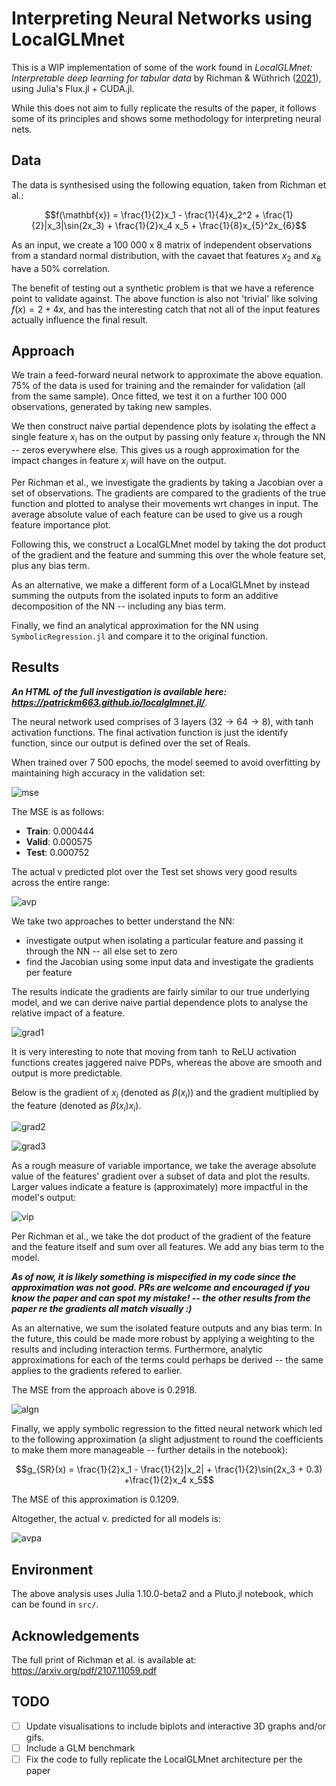 # Interpreting Neural Networks using LocalGLMnet

This is a WIP implementation of some of the work found in _LocalGLMnet: Interpretable deep learning for tabular data_ by Richman &amp; Wüthrich ([2021](https://arxiv.org/pdf/2107.11059.pdf)), using Julia's Flux.jl + CUDA.jl.

While this does not aim to fully replicate the results of the paper, it follows some of its principles and shows some methodology for interpreting neural nets.

## Data

The data is synthesised using the following equation, taken from Richman et al.:

$$f(\mathbf{x}) = \frac{1}{2}x_1 - \frac{1}{4}x_2^2 + \frac{1}{2}|x_3|\sin(2x_3) + \frac{1}{2}x_4 x_5 + \frac{1}{8}x_{5}^2x_{6}$$

As an input, we create a 100 000 x 8 matrix of independent observations from a standard normal distribution, with the cavaet that features $x_2$ and $x_8$ have a 50% correlation.

The benefit of testing out a synthetic problem is that we have a reference point to validate against. The above function is also not 'trivial' like solving $f(x) = 2 + 4x$, and has the interesting catch that not all of the input features actually influence the final result.

## Approach

We train a feed-forward neural network to approximate the above equation. 75% of the data is used for training and the remainder for validation (all from the same sample). Once fitted, we test it on a further 100 000 observations, generated by taking new samples.

We then construct naive partial dependence plots by isolating the effect a single feature $x_i$ has on the output by passing only feature $x_i$ through the NN -- zeros everywhere else. This gives us a rough approximation for the impact changes in feature $x_i$ will have on the output.

Per Richman et al., we investigate the gradients by taking a Jacobian over a set of observations. The gradients are compared to the gradients of the true function and plotted to analyse their movements wrt changes in input. The average absolute value of each feature can be used to give us a rough feature importance plot.

Following this, we construct a LocalGLMnet model by taking the dot product of the gradient and the feature and summing this over the whole feature set, plus any bias term. 

As an alternative, we make a different form of a LocalGLMnet by instead summing the outputs from the isolated inputs to form an additive decomposition of the NN -- including any bias term.

Finally, we find an analytical approximation for the NN using `SymbolicRegression.jl` and compare it to the original function.

## Results
**_An HTML of the full investigation is available here: https://patrickm663.github.io/localglmnet.jl/_**.

The neural network used comprises of 3 layers ($32 → 64 → 8$), with $\tanh$ activation functions. The final activation function is just the identify function, since our output is defined over the set of Reals.

When trained over 7 500 epochs, the model seemed to avoid overfitting by maintaining high accuracy in the validation set:

![mse](assets/mse_loss.png)

The MSE is as follows:

- **Train**: 0.000444
- **Valid**: 0.000575
- **Test**: 0.000752

The actual v predicted plot over the Test set shows very good results across the entire range:

![avp](assets/actual_v_predicted_nn.png)

We take two approaches to better understand the NN:
- investigate output when isolating a particular feature and passing it through the NN -- all else set to zero
- find the Jacobian using some input data and investigate the gradients per feature

The results indicate the gradients are fairly similar to our true underlying model, and we can derive naive partial dependence plots to analyse the relative impact of a feature.

![grad1](assets/isolated_pdp.png)

It is very interesting to note that moving from $\tanh$ to ReLU activation functions creates jaggered naive PDPs, whereas the above are smooth and output is more predictable.

Below is the gradient of $x_i$ (denoted as $\beta(x_i)$) and the gradient multiplied by the feature (denoted as $\beta(x_i)x_i$).

![grad2](assets/beta_x.png)

![grad3](assets/beta_x_x_i.png)

As a rough measure of variable importance, we take the average absolute value of the features' gradient over a subset of data and plot the results. Larger values indicate a feature is (approximately) more impactful in the model's output:

![vip](assets/gradient_based_VI.svg)

Per Richman et al., we take the dot product of the gradient of the feature and the feature itself and sum over all features. We add any bias term to the model.

**_As of now, it is likely something is mispecified in my code since the approximation was not good. PRs are welcome and encouraged if you know the paper and can spot my mistake! -- the other results from the paper re the gradients all match visually :)_**

As an alternative, we sum the isolated feature outputs and any bias term. In the future, this could be made more robust by applying a weighting to the results and including interaction terms. Furthermore, analytic approximations for each of the terms could perhaps be derived -- the same applies to the gradients refered to earlier.

The MSE from the approach above is 0.2918.

![algn](assets/actual_v_predicted_algn.png)

Finally, we apply symbolic regression to the fitted neural network which led to the following approximation (a slight adjustment to round the coefficients to make them more manageable -- further details in the notebook):

$$g_{SR}(x) = \frac{1}{2}x_1 - \frac{1}{2}|x_2| + \frac{1}{2}\sin(2x_3 + 0.3) +\frac{1}{2}x_4 x_5$$

The MSE of this approximation is 0.1209.

Altogether, the actual v. predicted for all models is:

![avpa](assets/actual_v_predicted_comb.png)

## Environment

The above analysis uses Julia 1.10.0-beta2 and a Pluto.jl notebook, which can be found in `src/`.

## Acknowledgements

The full print of Richman et al. is available at: https://arxiv.org/pdf/2107.11059.pdf

## TODO

- [ ] Update visualisations to include biplots and interactive 3D graphs and/or gifs.
- [ ] Include a GLM benchmark
- [ ] Fix the code to fully replicate the LocalGLMnet architecture per the paper
